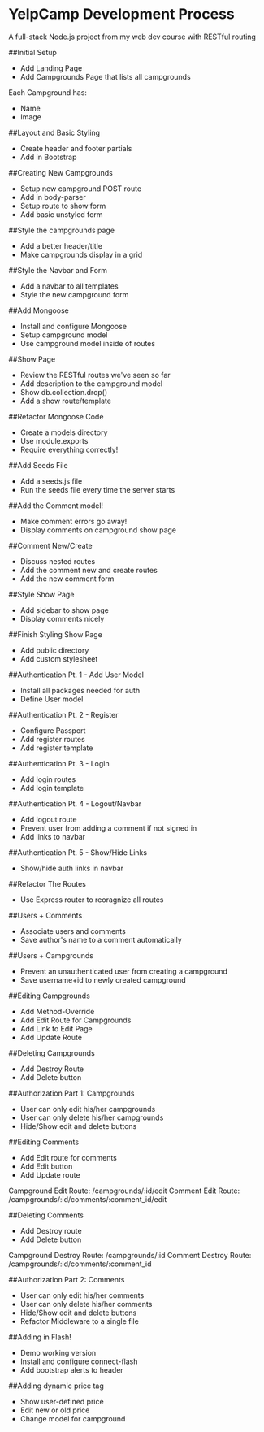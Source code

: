 # YelpCamp Development Process
A full-stack Node.js project from my web dev course with RESTful routing

##Initial Setup
* Add Landing Page
* Add Campgrounds Page that lists all campgrounds

Each Campground has:
   * Name
   * Image

##Layout and Basic Styling
* Create header and footer partials
* Add in Bootstrap

##Creating New Campgrounds
* Setup new campground POST route
* Add in body-parser
* Setup route to show form
* Add basic unstyled form

##Style the campgrounds page
* Add a better header/title
* Make campgrounds display in a grid

##Style the Navbar and Form
* Add a navbar to all templates
* Style the new campground form

##Add Mongoose
* Install and configure Mongoose
* Setup campground model
* Use campground model inside of routes

##Show Page
* Review the RESTful routes we've seen so far
* Add description to the campground model
* Show db.collection.drop()
* Add a show route/template

##Refactor Mongoose Code
* Create a models directory
* Use module.exports
* Require everything correctly!

##Add Seeds File
* Add a seeds.js file
* Run the seeds file every time the server starts

##Add the Comment model!
* Make comment errors go away!
* Display comments on campground show page

##Comment New/Create
* Discuss nested routes
* Add the comment new and create routes
* Add the new comment form

##Style Show Page
* Add sidebar to show page
* Display comments nicely

##Finish Styling Show Page
* Add public directory
* Add custom stylesheet

##Authentication Pt. 1 - Add User Model
* Install all packages needed for auth
* Define User model 

##Authentication Pt. 2 - Register
* Configure Passport
* Add register routes
* Add register template

##Authentication Pt. 3 - Login
* Add login routes
* Add login template

##Authentication Pt. 4 - Logout/Navbar
* Add logout route
* Prevent user from adding a comment if not signed in
* Add links to navbar

##Authentication Pt. 5 - Show/Hide Links
* Show/hide auth links in navbar 

##Refactor The Routes
* Use Express router to reoragnize all routes

##Users + Comments
* Associate users and comments
* Save author's name to a comment automatically

##Users + Campgrounds
* Prevent an unauthenticated user from creating a campground
* Save username+id to newly created campground

##Editing Campgrounds
* Add Method-Override
* Add Edit Route for Campgrounds
* Add Link to Edit Page
* Add Update Route

##Deleting Campgrounds
* Add Destroy Route
* Add Delete button

##Authorization Part 1: Campgrounds
* User can only edit his/her campgrounds
* User can only delete his/her campgrounds
* Hide/Show edit and delete buttons

##Editing Comments
* Add Edit route for comments
* Add Edit button
* Add Update route

Campground Edit Route: /campgrounds/:id/edit
Comment Edit Route:    /campgrounds/:id/comments/:comment_id/edit

##Deleting Comments
* Add Destroy route
* Add Delete button

Campground Destroy Route: /campgrounds/:id
Comment Destroy Route:    /campgrounds/:id/comments/:comment_id

##Authorization Part 2: Comments
* User can only edit his/her comments
* User can only delete his/her comments
* Hide/Show edit and delete buttons
* Refactor Middleware to a single file

##Adding in Flash!
* Demo working version
* Install and configure connect-flash
* Add bootstrap alerts to header

##Adding dynamic price tag
* Show user-defined price
* Edit new or old price
* Change model for campground
